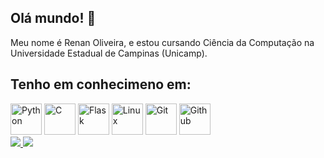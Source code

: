 ## Olá mundo! 👋
Meu nome é Renan Oliveira, e estou cursando Ciência da Computação na Universidade Estadual de Campinas (Unicamp).


## Tenho em conhecimeno em:


<div>
  <img alt="Python" height="50" width="50" src="https://cdn.jsdelivr.net/gh/devicons/devicon/icons/python/python-original-wordmark.svg" />
  <img alt="C" height="50" width="50" src="https://cdn.jsdelivr.net/gh/devicons/devicon/icons/c/c-original.svg" />
  <img alt="Flask" height="50" width="50" src="https://cdn.jsdelivr.net/gh/devicons/devicon/icons/flask/flask-original.svg" />
  <img alt="Linux" height="50" width="50" src="https://cdn.jsdelivr.net/gh/devicons/devicon/icons/linux/linux-original.svg" />
  <img alt="Git" height="50" width="50" src="https://cdn.jsdelivr.net/gh/devicons/devicon/icons/git/git-original.svg" />
  <img alt="Github" height="50" width="50" src="https://cdn.jsdelivr.net/gh/devicons/devicon/icons/github/github-original.svg" />
</div>




<div> 
  <a href="mailto:r257364@dac.unicamp.br">
    <img src="https://img.shields.io/badge/-Gmail-%23333?style=for-the-badge&logo=gmail&logoColor=white" target="_blank">
  </a>
  <a href="https://www.linkedin.com/in/renan-oliveira-75a278317/" target="_blank">
    <img src="https://img.shields.io/badge/-LinkedIn-%230077B5?style=for-the-badge&logo=linkedin&logoColor=white" target="_blank">
  </a> 
</div>
